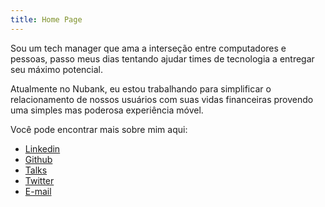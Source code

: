 ```yaml
---
title: Home Page
---
```


Sou um tech manager que ama a interseção entre computadores e pessoas, passo meus dias tentando ajudar times de tecnologia a entregar seu máximo potencial.

Atualmente no Nubank, eu estou trabalhando para simplificar o relacionamento de nossos usuários com suas vidas financeiras provendo uma simples mas poderosa experiência móvel.

Você pode encontrar mais sobre mim aqui:

- [Linkedin](https://linkedin.com/in/diegoscosta)
- [Github](https://github.com/diegocosta)
- [Talks](/pt/talks)
- [Twitter](https://twitter.com/diegocoxta)
- [E-mail](mailto:diego@diegocosta.me)
